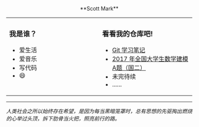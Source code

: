<p align="center">
**Scott Mark**
</p> 

<table align="center"><tr>
<td valign="top" width="50%">

### 我是谁？
- 爱生活
- 爱音乐
- 写代码 
- :smile:  
   
</td>
<td valign="top" width="50%">

### 看看我的仓库吧!
- [Git 学习笔记](https://github.com/iScottMark/Learn_Git)
- [2017 年全国大学生数学建模A题（国二）](https://github.com/iScottMark/2017CUMCM_A)
- 未完待续
- ......
 
</td>
</tr></table>

---

*人类社会之所以始终存在希望，是因为每当黑暗笼罩时，总有思想的先驱掏出燃烧的心举过头顶，拆下肋骨当火把，照亮前行的路。*
